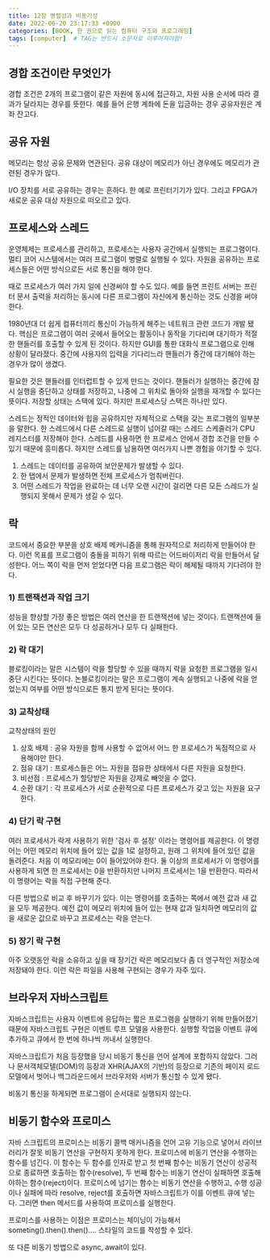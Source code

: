 ```yaml
---
title: 12장 병렬성과 비동기성
date: 2022-06-20 23:17:33 +0900
categories: [BOOK, 한 권으로 읽는 컴퓨터 구조와 프로그래밍]
tags: [computer]  # TAG는 반드시 소문자로 이루어져야함!
---
```


## 경합 조건이란 무엇인가
경합 조건은 2개의 프로그램이 같은 자원에 동시에 접근하고, 자원 사용 순서에 따라 결과가 달라지는 경우를 뜻한다. 예를 들어 은행 계좌에 돈을 입금하는 경우 공유자원은 계좌 잔고다.

## 공유 자원
메모리는 항상 공유 문제와 연관된다. 공유 대상이 메모리가 아닌 경우에도 메모리가 관련된 경우가 많다.

I/O 장치를 서로 공유하는 경우는 흔하다. 한 예로 프린터기기가 있다. 그리고 FPGA가 새로운 공유 대상 자원으로 떠오르고 있다.

## 프로세스와 스레드
운영체제는 프로세스를 관리하고, 프로세스는 사용자 공간에서 실행되는 프로그램이다. 멀티 코어 시스템에서는 여러 프로그램이 병렬로 실행될 수 있다. 자원을 공유하는 프로세스들은 어떤 방식으로든 서로 통신을 해야 한다.

때로 프로세스가 여러 가지 일에 신경써야 할 수도 있다. 예를 들면 프린트 서버는 프린터 문서 출력을 처리하는 동시에 다른 프로그램이 자신에게 통신하는 것도 신경을 써야 한다.

1980년대 더 쉽게 컴퓨터끼리 통신이 가능하게 해주는 네트워크 관련 코드가 개발 됐다. 핵심은 프로그램이 여러 곳에서 들어오는 활동이나 동작을 기다리며 대기하가 적절한 핸들러를 호출할 수 있게 된 것이다.
하지만 GUI를 통한 대화식 프로그램으로 인해 상황이 달라졌다. 중간에 사용자의 입력을 기다리느라 핸들러가 중간에 대기해야 하는 경우가 많이 생겼다.

필요한 것은 핸들러를 인터럽트할 수 있게 만드는 것이다. 핸들러가 실행하는 중간에 잠시 실행을 중단하고 상태를 저장하고, 나중에 그 위치로 돌아와 실행을 재개할 수 있다는 뜻이다. 저장할 상태는 스택에 있다.
하지만 프로세스당 스택은 하나만 있다.

스레드는 정적인 데이터와 힙을 공유하지만 자체적으로 스택을 갖는 프로그램의 일부분을 말한다. 한 스레드에서 다른 스레드로 실행이 넘어갈 때는 스레드 스케줄러가 CPU 레지스터를 저장해야 한다.
스레드를 사용하면 한 프로세스 안에서 경합 조건을 만들 수 있기 때문에 흥미롭다. 하지만 스레드를 남용하면 여러가지 나쁜 경험을 야기할 수 있다.

1. 스레드는 데이터를 공유하여 보안문제가 발생할 수 있다.
2. 한 탭에서 문제가 발생하면 전체 프로세스가 멈춰버린다.
3. 어떤 스레드가 작업을 완료하는 데 너무 오랜 시간이 걸리면 다른 모든 스레드가 실행되지 못해서 문제가 생길 수 있다.

## 락
코드에서 중요한 부분을 상호 배제 메커니즘을 통해 원자적으로 처리하게 만들어야 한다. 이런 목표를 프로그램이 충돌을 피하기 위해 따르는 어드바이저리 락을 만들어서 달성한다. 어느 쪽이 락을 먼저 얻었다면 다음 프로그램은 락이 해제될 때까지 기다려야 한다.

### 1) 트랜잭션과 작업 크기
성능을 향상할 가장 좋은 방법은 여러 연산을 한 트랜잭션에 넣는 것이다. 트랜잭션에 들어 있는 모든 연산은 모두 다 성공하거나 모두 다 실패한다.

### 2) 락 대기
블로킹이라는 말은 시스템이 락을 할당할 수 있을 때까지 락을 요청한 프로그램을 일시중단 시킨다는 뜻이다. 논블로킹이라는 말은 프로그램이 계속 실행되고 나중에 락을 얻었는지 여부를 어떤 방식으로든 통지 받게 된다는 뜻이다.

### 3) 교착상태
교착상태의 원인
1. 상호 배제 : 공유 자원을 함께 사용할 수 없어서 어느 한 프로세스가 독점적으로 사용해야만 한다.
2. 점유 대기 : 프로세스들은 어느 자원을 점유한 상태에서 다른 자원을 요청한다.
3. 비선점 : 프로세스가 할당받은 자원을 강제로 빼앗을 수 없다.
4. 순환 대기 : 각 프로세스가 서로 순환적으로 다른 프로세스가 갖고 있는 자원을 요구한다.

### 4) 단기 락 구현
여러 프로세서가 락게 사용하기 위한 '검사 후 설정' 이라는 명령어를 제공한다. 이 명령어는 어떤 메모리 위치에 들어 있는 값을 1로 설정하고, 원래 그 위치에 들어 있던 값을 돌려준다. 처음 이 메모리에는 0이 들어있어야 한다. 둘 이상의 프로세서가 이 명령어를 사용하게 되면 한 프로세서는 0을 반환하지만 나머지 프로세서는 1을 반환한다. 따라서 이 명령어는 락을 직접 구현해 준다.

다른 방법으로 비교 후 바꾸기가 있다. 이는 명령어를 호출하는 쪽에서 예전 값과 새 값을 모두 제공한다. 예전 값이 메모리 위치에 들어 있는 현재 값과 일치하면 메모리의 값을 새로운 값으로 바꾸고 프로세스는 락을 얻는다.

### 5) 장기 락 구현
아주 오랫동안 락을 소유하고 싶을 때 장기간 락은 메모리보다 좀 더 영구적인 저장소에 저장돼야 한다. 이런 락은 파일을 사용해 구현되는 경우가 자주 있다.

## 브라우저 자바스크립트
자바스크립트는 사용자 이벤트에 응답하는 짧은 프로그램을 실행하기 위해 만들어졌기 때문에 자바스크립트 구현은 이벤트 루프 모델을 사용한다. 실행할 작업을 이벤트 큐에 추가하고 큐에서 한 번에 하나씩 꺼내서 실행한다.

자바스크립트가 처음 등장했을 당시 비동기 통신을 언어 설계에 포함하지 않았다.  그러나 문서객체모텔(DOM)의 등장과 XHR(AJAX의 기반)의 등장으로 기존의 페이지 로드 모델에서 벗어나 백그라운드에서 브라우저와 서버가 통신할 수 있게 됐다.

비동기 통신을 하게되면 프로그램이 순서대로 실행되지 않는다.

## 비동기 함수와 프로미스
자바 스크립트의 프로미스는 비동기 콜백 매커니즘을 언어 고유 기능으로 넣어서 라이브러리가 잘못 비동기 연산을 구현하지 못하게 한다.
프로미스에 비동기 연산을 수행하는 함수를 넘긴다. 이 함수는 두 함수를 인자로 받고 첫 번째 함수는 비동기 연산이 성공적으로 종료하면 호출하는 함수(resolve), 두 번째 함수는 비동기 연산이 실패하면 호출해야하는 함수(reject)이다.
프로미스에 넘기는 함수는 비동기 연산을 수행하고, 수행 성공이나 실패에 따라 resolve, reject를 호출하면 자바스크립트가 이를 이벤트 큐에 넣는다. 그러면 then 메서드를 사용하여 프로미스를 실행한다.

프로미스를 사용하는 이점은 프로미스는 체이닝이 가능해서 someting().then().then().... 스타일의 코드를 작성할 수 있다.

또 다른 비동기 방법으로 async, await이 있다.
